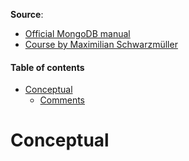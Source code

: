 __Source__:
* [Official MongoDB manual](https://docs.mongodb.com/manual/introduction/)
* [Course by Maximilian Schwarzmüller](https://www.udemy.com/mongodb-the-complete-developers-guide/)


#### Table of contents

* [Conceptual](#conceptual)
    * [Comments](#Comments)

# Conceptual